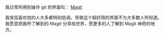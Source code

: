 我日常所用到操作 git 的界面叫： [Magit](https://magit.vc/)

我发现喜欢他的人大多都特别低调，导致这个超好用的界面不为大多数人所知道。我愿意把我所了解到的 Magit 分享给世界，愿更多的人了解到 Magit 神奇的地方。

